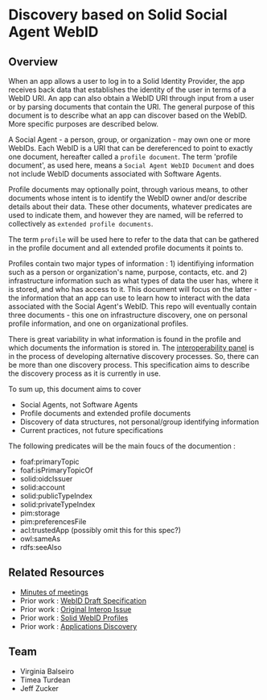 # Discovery based on Solid Social Agent WebID

## Overview

When an app allows a user to log in to a Solid Identity Provider, the app receives back data that establishes the identity of the user in terms of a WebID URI.  An app can also obtain a WebID URI through input from a user or by parsing documents that contain the URI.  The general purpose of this document is to describe what an app can discover based on the WebID.  More specific purposes are described below.

A Social Agent - a person, group, or organization - may own one or more WebIDs.  Each WebID is a URI that can be dereferenced to point to exactly one document, hereafter called a `profile document`.  The term 'profile document', as used here, means a `Social Agent WebID Document` and does not include WebID documents associated with Software Agents.  

Profile documents may optionally point, through various means, to other documents whose intent is to identify the WebID owner and/or describe details about their data.  These other documents, whatever predicates are used to indicate them, and however they are named, will be referred to collectively as `extended profile documents`.  

The term `profile` will be used here to refer to the data that can be gathered in the profile document and all extended profile documents it points to.

Profiles contain two major types of information : 1) identifiying information such as a person or organization's name, purpose, contacts, etc. and 2) infrastructure information such as what types of data the user has, where it is stored, and who has access to it. This document will focus on the latter - the information that an app can use to learn how to interact with the data associated with the Social Agent's WebID.  This repo will eventually contain three documents - this one on infrastructure discovery, one on personal profile information, and one on organizational profiles.

There is great variability in what information is found in the profile and which documents the information is stored in.  The [interoperability panel](https://solid.github.io/data-interoperability-panel/specification/) is in the process of developing alternative discovery processes. So, there can be more than one discovery process.  This specification aims to describe the discovery process as it is currently in use.

To sum up, this document aims to cover

* Social Agents, not Software Agents
* Profile documents and extended profile documents
* Discovery of data structures, not personal/group identifying information
* Current practices, not future specifications

The following predicates will be the main foucs of the documention :

* foaf:primaryTopic
* foaf:isPrimaryTopicOf
* solid:oidcIssuer
* solid:account
* solid:publicTypeIndex
* solid:privateTypeIndex
* pim:storage
* pim:preferencesFile
* acl:trustedApp (possibly omit this for this spec?)
* owl:sameAs
* rdfs:seeAlso

## Related Resources
* [Minutes of meetings](https://github.com/solid/webid-profile/tree/main/meetings)
* Prior work : [WebID Draft Specification](https://www.w3.org/2005/Incubator/webid/spec/identity/)
* Prior work : [Original Interop Issue](https://github.com/solid/data-interoperability-panel/issues/209)
* Prior work : [Solid WebID Profiles](https://github.com/solid/solid-spec/blob/master/solid-webid-profiles.md)
* Prior work : [Applications Discovery](https://github.com/solid/solid/blob/main/proposals/data-discovery.md)

## Team
* Virginia Balseiro
* Timea Turdean
* Jeff Zucker
